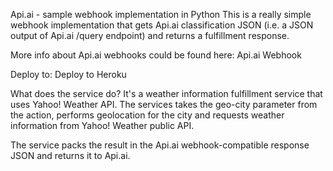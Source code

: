 Api.ai - sample webhook implementation in Python
This is a really simple webhook implementation that gets Api.ai classification JSON (i.e. a JSON output of Api.ai /query endpoint) and returns a fulfillment response.

More info about Api.ai webhooks could be found here: Api.ai Webhook

Deploy to:
Deploy to Heroku

What does the service do?
It's a weather information fulfillment service that uses Yahoo! Weather API. The services takes the geo-city parameter from the action, performs geolocation for the city and requests weather information from Yahoo! Weather public API.

The service packs the result in the Api.ai webhook-compatible response JSON and returns it to Api.ai.
